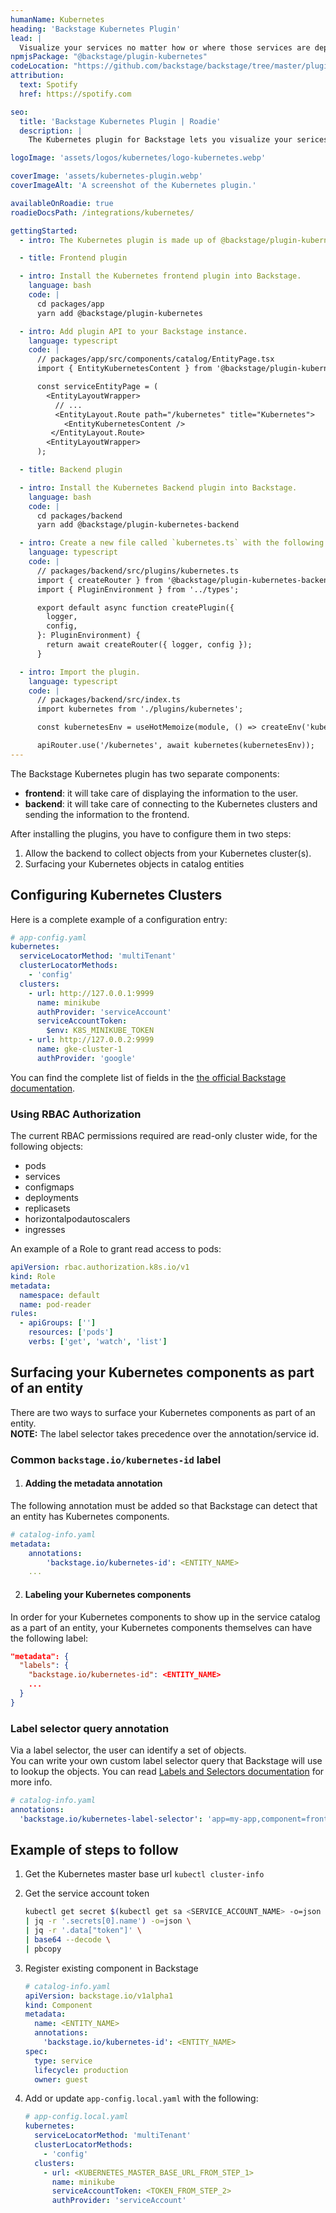 ```yaml
---
humanName: Kubernetes
heading: 'Backstage Kubernetes Plugin'
lead: |
  Visualize your services no matter how or where those services are deployed.
npmjsPackage: "@backstage/plugin-kubernetes"
codeLocation: "https://github.com/backstage/backstage/tree/master/plugins/kubernetes"
attribution:
  text: Spotify
  href: https://spotify.com

seo:
  title: 'Backstage Kubernetes Plugin | Roadie'
  description: |
    The Kubernetes plugin for Backstage lets you visualize your serices in Kubernetes. Learn how to integrate and use it.

logoImage: 'assets/logos/kubernetes/logo-kubernetes.webp'

coverImage: 'assets/kubernetes-plugin.webp'
coverImageAlt: 'A screenshot of the Kubernetes plugin.'

availableOnRoadie: true
roadieDocsPath: /integrations/kubernetes/

gettingStarted:
  - intro: The Kubernetes plugin is made up of @backstage/plugin-kubernetes and @backstage/plugin-kubernetes-backend. To make it work, you will need to install and configure them.

  - title: Frontend plugin

  - intro: Install the Kubernetes frontend plugin into Backstage.
    language: bash
    code: |
      cd packages/app
      yarn add @backstage/plugin-kubernetes

  - intro: Add plugin API to your Backstage instance.
    language: typescript
    code: |
      // packages/app/src/components/catalog/EntityPage.tsx
      import { EntityKubernetesContent } from '@backstage/plugin-kubernetes';

      const serviceEntityPage = (
        <EntityLayoutWrapper>
          // ...
          <EntityLayout.Route path="/kubernetes" title="Kubernetes">
            <EntityKubernetesContent />
         </EntityLayout.Route>
        <EntityLayoutWrapper>
      );

  - title: Backend plugin

  - intro: Install the Kubernetes Backend plugin into Backstage.
    language: bash
    code: |
      cd packages/backend
      yarn add @backstage/plugin-kubernetes-backend

  - intro: Create a new file called `kubernetes.ts` with the following content.
    language: typescript
    code: |
      // packages/backend/src/plugins/kubernetes.ts
      import { createRouter } from '@backstage/plugin-kubernetes-backend';
      import { PluginEnvironment } from '../types';

      export default async function createPlugin({
        logger,
        config,
      }: PluginEnvironment) {
        return await createRouter({ logger, config });
      }

  - intro: Import the plugin.
    language: typescript
    code: |
      // packages/backend/src/index.ts
      import kubernetes from './plugins/kubernetes';

      const kubernetesEnv = useHotMemoize(module, () => createEnv('kubernetes'));

      apiRouter.use('/kubernetes', await kubernetes(kubernetesEnv));
---
```


The Backstage Kubernetes plugin has two separate components:

- **frontend**: it will take care of displaying the information to the user.
- **backend**: it will take care of connecting to the Kubernetes clusters and sending the information to the frontend.

After installing the plugins, you have to configure them in two steps:

1. Allow the backend to collect objects from your Kubernetes cluster(s).
2. Surfacing your Kubernetes objects in catalog entities

## Configuring Kubernetes Clusters

Here is a complete example of a configuration entry:

```yaml
# app-config.yaml
kubernetes:
  serviceLocatorMethod: 'multiTenant'
  clusterLocatorMethods:
    - 'config'
  clusters:
    - url: http://127.0.0.1:9999
      name: minikube
      authProvider: 'serviceAccount'
      serviceAccountToken:
        $env: K8S_MINIKUBE_TOKEN
    - url: http://127.0.0.2:9999
      name: gke-cluster-1
      authProvider: 'google'
```

You can find the complete list of fields in the [the official Backstage documentation](https://backstage.io/docs/features/kubernetes/configuration).

### Using RBAC Authorization

The current RBAC permissions required are read-only cluster wide, for the
following objects:

- pods
- services
- configmaps
- deployments
- replicasets
- horizontalpodautoscalers
- ingresses

An example of a Role to grant read access to pods:

```yaml
apiVersion: rbac.authorization.k8s.io/v1
kind: Role
metadata:
  namespace: default
  name: pod-reader
rules:
  - apiGroups: ['']
    resources: ['pods']
    verbs: ['get', 'watch', 'list']
```

## Surfacing your Kubernetes components as part of an entity

There are two ways to surface your Kubernetes components as part of an entity.  
**NOTE:** The label selector takes precedence over the annotation/service id.

### Common `backstage.io/kubernetes-id` label

1. #### Adding the metadata annotation

The following annotation must be added so that Backstage can detect that an entity has Kubernetes components.

```yaml
# catalog-info.yaml
metadata:
    annotations:
        'backstage.io/kubernetes-id': <ENTITY_NAME>
    ...
```

2. #### Labeling your Kubernetes components

In order for your Kubernetes components to show up in the service catalog as a part
of an entity, your Kubernetes components themselves can have the following label:

```json
"metadata": {
  "labels": {
    "backstage.io/kubernetes-id": <ENTITY_NAME>
    ...
  }
}
```

### Label selector query annotation

Via a label selector, the user can identify a set of objects.  
You can write your own custom label selector query that Backstage will use to
lookup the objects. You can read
[Labels and Selectors documentation](https://kubernetes.io/docs/concepts/overview/working-with-objects/labels/)
for more info.

```yaml
# catalog-info.yaml
annotations:
  'backstage.io/kubernetes-label-selector': 'app=my-app,component=front-end'
```

## Example of steps to follow

1. Get the Kubernetes master base url `kubectl cluster-info`
2. Get the service account token

   ```bash
   kubectl get secret $(kubectl get sa <SERVICE_ACCOUNT_NAME> -o=json \
   | jq -r '.secrets[0].name') -o=json \
   | jq -r '.data["token"]' \
   | base64 --decode \
   | pbcopy
   ```

3. Register existing component in Backstage

   ```yaml
   # catalog-info.yaml
   apiVersion: backstage.io/v1alpha1
   kind: Component
   metadata:
     name: <ENTITY_NAME>
     annotations:
       'backstage.io/kubernetes-id': <ENTITY_NAME>
   spec:
     type: service
     lifecycle: production
     owner: guest
   ```

4. Add or update `app-config.local.yaml` with the following:

   ```yaml
   # app-config.local.yaml
   kubernetes:
     serviceLocatorMethod: 'multiTenant'
     clusterLocatorMethods:
       - 'config'
     clusters:
       - url: <KUBERNETES_MASTER_BASE_URL_FROM_STEP_1>
         name: minikube
         serviceAccountToken: <TOKEN_FROM_STEP_2>
         authProvider: 'serviceAccount'
   ```
